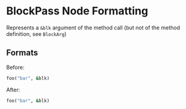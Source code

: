 <!-- BEGIN_AUTOGENERATED -->

# BlockPass Node Formatting

Represents a `&blk` argument of the method call (but not of the method definition, see `BlockArg`)

<!-- END_AUTOGENERATED -->

## Formats

Before:

```ruby
foo("bar", &blk)
```

After:

```ruby
foo("bar", &blk)
```
